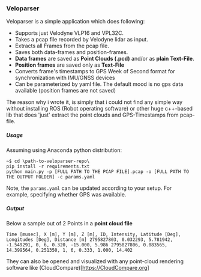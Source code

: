 ### Veloparser

Veloparser is a simple application which does following:

- Supports just Velodyne VLP16 and VPL32C.
- Takes a pcap file recorded by Velodyne lidar as input.
- Extracts all Frames from the pcap file.
- Saves both data-frames and position-frames.
- **Data frames** are saved as **Point Clouds (.pcd)** and/or as **plain Text-File**.
- **Position frames** are saved only as **Text-File**
- Converts frame's timestamps to GPS Week of Second format for synchronization with IMU/GNSS devices
- Can be parameterized by yaml file. The default mood is no gps data available (position frames are not saved)

The reason why i wrote it, is simply that i could not find any simple way without installing ROS (Robot operating software)
or other huge c++-based lib that does 'just' extract the point clouds and GPS-Timestamps from pcap-file.

##### Usage

Assuming using Anaconda python distribution:

```
~$ cd \path-to-veloparser-repo\
pip install -r requirements.txt
python main.py -p [FULL PATH TO THE PCAP FILE].pcap -o [FULL PATH TO THE OUTPUT FOLDER] -c params.yaml
```

Note, the `params.yaml` can be updated according to your setup. For example, specifying whether GPS was available.


##### Output

Below a sample out of 2 Points in a **point cloud file**

`Time [musec], X [m], Y [m], Z [m], ID, Intensity, Latitude [Deg], Longitudes [Deg], Distance [m]
2795827803, 0.032293, 5.781942, -1.549291, 0, 6, 0.320, -15.000, 5.986
2795827806, 0.083565, 14.399564, 0.251350, 1, 6, 0.333, 1.000, 14.402`

They can also be opened and visualized with any point-cloud rendering software like (CloudCompare)[https://CloudCompare.org]